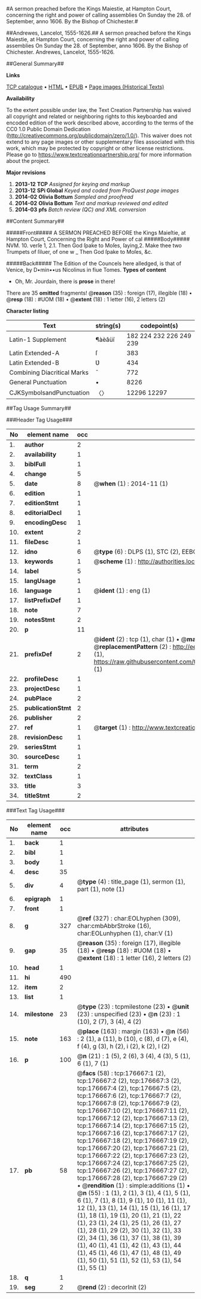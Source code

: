 #A sermon preached before the Kings Maiestie, at Hampton Court, concerning the right and power of calling assemblies On Sunday the 28. of September, anno 1606. By the Bishop of Chichester.#

##Andrewes, Lancelot, 1555-1626.##
A sermon preached before the Kings Maiestie, at Hampton Court, concerning the right and power of calling assemblies On Sunday the 28. of September, anno 1606. By the Bishop of Chichester.
Andrewes, Lancelot, 1555-1626.

##General Summary##

**Links**

[TCP catalogue](http://www.ota.ox.ac.uk/tcp/)  • 
[HTML](http://tei.it.ox.ac.uk/tcp/Texts-HTML/free/B11/B11184.html)  • 
[EPUB](http://tei.it.ox.ac.uk/tcp/Texts-EPUB/free/B11/B11184.epub) • 
[Page images (Historical Texts)](https://historicaltexts.jisc.ac.uk/eebo-99856227e)

**Availability**

To the extent possible under law, the Text Creation Partnership has waived all copyright and related or neighboring rights to this keyboarded and encoded edition of the work described above, according to the terms of the CC0 1.0 Public Domain Dedication (http://creativecommons.org/publicdomain/zero/1.0/). This waiver does not extend to any page images or other supplementary files associated with this work, which may be protected by copyright or other license restrictions. Please go to https://www.textcreationpartnership.org/ for more information about the project.

**Major revisions**

1. __2013-12__ __TCP__ *Assigned for keying and markup*
1. __2013-12__ __SPi Global__ *Keyed and coded from ProQuest page images*
1. __2014-02__ __Olivia Bottum__ *Sampled and proofread*
1. __2014-02__ __Olivia Bottum__ *Text and markup reviewed and edited*
1. __2014-03__ __pfs__ *Batch review (QC) and XML conversion*

##Content Summary##

#####Front#####
A SERMON PREACHED BEFORE the Kings Maieſtie, at Hampton Court, Concerning the Right and Power of cal
#####Body#####
NVM. 10. verſe 1, 2.1. Then God ſpake to Moſes, ſaying,2. Make thee two Trumpets of ſiluer, of one w
    _ Then God ſpake to Moſes, &c.

#####Back#####
The Edition of the Councels here alledged, is that of Venice, by D•min••us Nicolinus in fiue Tomes.
**Types of content**

  * Oh, Mr. Jourdain, there is **prose** in there!

There are 35 **omitted** fragments! 
 @__reason__ (35) : foreign (17), illegible (18)  •  @__resp__ (18) : #UOM (18)  •  @__extent__ (18) : 1 letter (16), 2 letters (2)

**Character listing**


|Text|string(s)|codepoint(s)|
|---|---|---|
|Latin-1 Supplement|¶àèâùï|182 224 232 226 249 239|
|Latin Extended-A|ſ|383|
|Latin Extended-B|Ʋ|434|
|Combining             Diacritical Marks|̄|772|
|General Punctuation|•|8226|
|CJKSymbolsandPunctuation|〈〉|12296 12297|

##Tag Usage Summary##

###Header Tag Usage###

|No|element name|occ|attributes|
|---|---|---|---|
|1.|__author__|2||
|2.|__availability__|1||
|3.|__biblFull__|1||
|4.|__change__|5||
|5.|__date__|8| @__when__ (1) : 2014-11 (1)|
|6.|__edition__|1||
|7.|__editionStmt__|1||
|8.|__editorialDecl__|1||
|9.|__encodingDesc__|1||
|10.|__extent__|2||
|11.|__fileDesc__|1||
|12.|__idno__|6| @__type__ (6) : DLPS (1), STC (2), EEBO-CITATION (1), PROQUEST (1), VID (1)|
|13.|__keywords__|1| @__scheme__ (1) : http://authorities.loc.gov/ (1)|
|14.|__label__|5||
|15.|__langUsage__|1||
|16.|__language__|1| @__ident__ (1) : eng (1)|
|17.|__listPrefixDef__|1||
|18.|__note__|7||
|19.|__notesStmt__|2||
|20.|__p__|11||
|21.|__prefixDef__|2| @__ident__ (2) : tcp (1), char (1)  •  @__matchPattern__ (2) : ([0-9\-]+):([0-9IVX]+) (1), (.+) (1)  •  @__replacementPattern__ (2) : http://eebo.chadwyck.com/downloadtiff?vid=$1&page=$2 (1), https://raw.githubusercontent.com/textcreationpartnership/Texts/master/tcpchars.xml#$1 (1)|
|22.|__profileDesc__|1||
|23.|__projectDesc__|1||
|24.|__pubPlace__|2||
|25.|__publicationStmt__|2||
|26.|__publisher__|2||
|27.|__ref__|1| @__target__ (1) : http://www.textcreationpartnership.org/docs/. (1)|
|28.|__revisionDesc__|1||
|29.|__seriesStmt__|1||
|30.|__sourceDesc__|1||
|31.|__term__|2||
|32.|__textClass__|1||
|33.|__title__|3||
|34.|__titleStmt__|2||


###Text Tag Usage###

|No|element name|occ|attributes|
|---|---|---|---|
|1.|__back__|1||
|2.|__bibl__|1||
|3.|__body__|1||
|4.|__desc__|35||
|5.|__div__|4| @__type__ (4) : title_page (1), sermon (1), part (1), note (1)|
|6.|__epigraph__|1||
|7.|__front__|1||
|8.|__g__|327| @__ref__ (327) : char:EOLhyphen (309), char:cmbAbbrStroke (16), char:EOLunhyphen (1), char:V (1)|
|9.|__gap__|35| @__reason__ (35) : foreign (17), illegible (18)  •  @__resp__ (18) : #UOM (18)  •  @__extent__ (18) : 1 letter (16), 2 letters (2)|
|10.|__head__|1||
|11.|__hi__|490||
|12.|__item__|2||
|13.|__list__|1||
|14.|__milestone__|23| @__type__ (23) : tcpmilestone (23)  •  @__unit__ (23) : unspecified (23)  •  @__n__ (23) : 1 (10), 2 (7), 3 (4), 4 (2)|
|15.|__note__|163| @__place__ (163) : margin (163)  •  @__n__ (56) : 2 (1), a (11), b (10), c (8), d (7), e (4), f (4), g (3), h (2), i (2), k (2), l (2)|
|16.|__p__|100| @__n__ (21) : 1 (5), 2 (6), 3 (4), 4 (3), 5 (1), 6 (1), 7 (1)|
|17.|__pb__|58| @__facs__ (58) : tcp:176667:1 (2), tcp:176667:2 (2), tcp:176667:3 (2), tcp:176667:4 (2), tcp:176667:5 (2), tcp:176667:6 (2), tcp:176667:7 (2), tcp:176667:8 (2), tcp:176667:9 (2), tcp:176667:10 (2), tcp:176667:11 (2), tcp:176667:12 (2), tcp:176667:13 (2), tcp:176667:14 (2), tcp:176667:15 (2), tcp:176667:16 (2), tcp:176667:17 (2), tcp:176667:18 (2), tcp:176667:19 (2), tcp:176667:20 (2), tcp:176667:21 (2), tcp:176667:22 (2), tcp:176667:23 (2), tcp:176667:24 (2), tcp:176667:25 (2), tcp:176667:26 (2), tcp:176667:27 (2), tcp:176667:28 (2), tcp:176667:29 (2)  •  @__rendition__ (1) : simple:additions (1)  •  @__n__ (55) : 1 (1), 2 (1), 3 (1), 4 (1), 5 (1), 6 (1), 7 (1), 8 (1), 9 (1), 10 (1), 11 (1), 12 (1), 13 (1), 14 (1), 15 (1), 16 (1), 17 (1), 18 (1), 19 (1), 20 (1), 21 (1), 22 (1), 23 (1), 24 (1), 25 (1), 26 (1), 27 (1), 28 (1), 29 (2), 30 (1), 32 (1), 33 (2), 34 (1), 36 (1), 37 (1), 38 (1), 39 (1), 40 (1), 41 (1), 42 (1), 43 (1), 44 (1), 45 (1), 46 (1), 47 (1), 48 (1), 49 (1), 50 (1), 51 (1), 52 (1), 53 (1), 54 (1), 55 (1)|
|18.|__q__|1||
|19.|__seg__|2| @__rend__ (2) : decorInit (2)|

